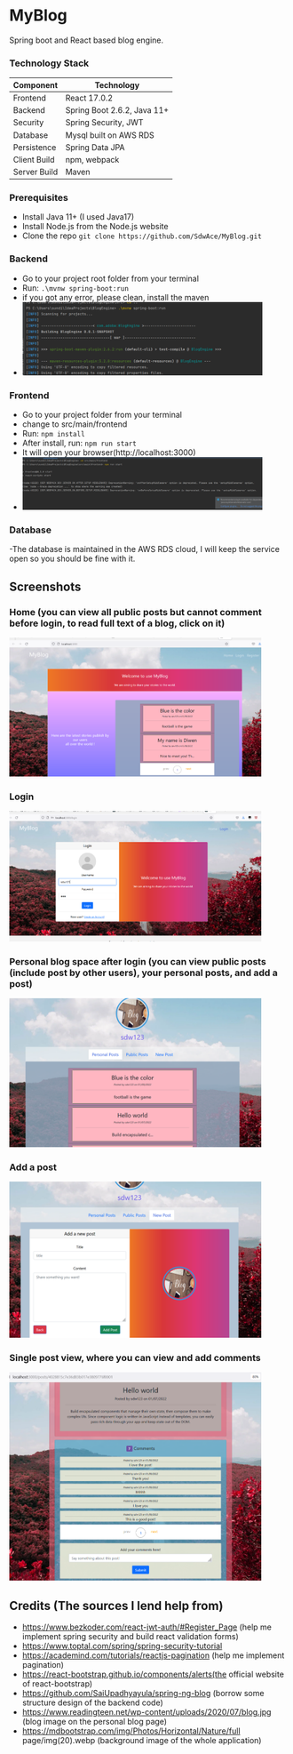 # MyBlog
Spring boot and React based blog engine.

### Technology Stack
Component         | Technology
---               | ---
Frontend          | React 17.0.2
Backend           | Spring Boot 2.6.2, Java 11+
Security          | Spring Security, JWT
Database          | Mysql built on AWS RDS
Persistence       | Spring Data JPA 
Client Build      | npm, webpack
Server Build      | Maven

### Prerequisites
-  Install Java 11+ (I used Java17)
-  Install Node.js from the Node.js website
-  Clone the repo `git clone https://github.com/SdwAce/MyBlog.git`


### Backend
- Go to your project root folder from your terminal
- Run: `.\mvnw spring-boot:run`
- if you got any error, please clean, install the maven
- <img src="/images/backend-run.jpg" width="90%"></img>

### Frontend
- Go to your project folder from your terminal
- change to src/main/frontend
- Run: `npm install`
- After install, run: `npm run start`
- It will open your browser(http://localhost:3000)
-  <img src="/images/frontend-run.jpg" width="90%"></img>

### Database
-The database is maintained in the AWS RDS cloud, I will keep the service open so you should be fine with it.



## Screenshots

### Home (you can view all public posts but cannot comment before login, to read full text of a blog, click on it)
<img src="/images/home.jpg" width="90%"></img>

### Login
<img src="/images/login.jpg" width="90%"></img>

### Personal blog space after login (you can view public posts (include post by other users), your personal posts, and add a post)
<img src="/images/personal.jpg" width="90%"></img>

### Add a post
<img src="/images/addnewpost.jpg" width="90%"></img>

### Single post view, where you can view and add comments
<img src="/images/singlepostview.jpg" width="90%"></img>


## Credits (The sources I lend help from)
-  https://www.bezkoder.com/react-jwt-auth/#Register_Page (help me implement spring security and build react validation forms)
-  https://www.toptal.com/spring/spring-security-tutorial
-  https://academind.com/tutorials/reactjs-pagination (help me implement pagination)
-  https://react-bootstrap.github.io/components/alerts(the official website of react-bootstrap)
-  https://github.com/SaiUpadhyayula/spring-ng-blog (borrow some structure design of the backend code)
-  https://www.readingteen.net/wp-content/uploads/2020/07/blog.jpg (blog image on the personal blog page)
-  https://mdbootstrap.com/img/Photos/Horizontal/Nature/full page/img(20).webp   (background image of the whole application)






